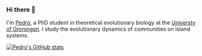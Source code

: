 ### Hi there 👋
I'm [Pedro](https://www.rug.nl/staff/p.m.santos.neves/), a PhD student in theoretical evolutionary biology at the [Universty of Groningen](https://www.rug.nl/research/gelifes/tres/). I study the evolutionary dynamics of communities on island systems.

[![Pedro's GitHub stats](https://github-readme-stats.vercel.app/api?username=Neves-P&hide=stars)](https://github.com/anuraghazra/github-readme-stats)


<!--
**Neves-P/Neves-P** is a ✨ _special_ ✨ repository because its `README.md` (this file) appears on your GitHub profile.

Here are some ideas to get you started:

- 🔭 I’m currently working on ...
- 🌱 I’m currently learning ...
- 👯 I’m looking to collaborate on ...
- 🤔 I’m looking for help with ...
- 💬 Ask me about ...
- 📫 How to reach me: ...
- 😄 Pronouns: ...
- ⚡ Fun fact: ...
-->

